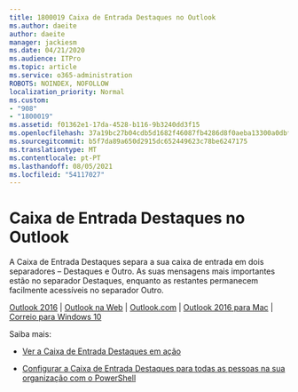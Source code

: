 ```yaml
---
title: 1800019 Caixa de Entrada Destaques no Outlook
ms.author: daeite
author: daeite
manager: jackiesm
ms.date: 04/21/2020
ms.audience: ITPro
ms.topic: article
ms.service: o365-administration
ROBOTS: NOINDEX, NOFOLLOW
localization_priority: Normal
ms.custom:
- "908"
- "1800019"
ms.assetid: f01362e1-17da-4528-b116-9b3240dd3f15
ms.openlocfilehash: 37a19bc27b04cdb5d1682f46087fb4286d8f0aeba13300a0dbf3ca549d9dd402
ms.sourcegitcommit: b5f7da89a650d2915dc652449623c78be6247175
ms.translationtype: MT
ms.contentlocale: pt-PT
ms.lasthandoff: 08/05/2021
ms.locfileid: "54117027"
---
```

# <a name="focused-inbox-in-outlook"></a>Caixa de Entrada Destaques no Outlook

A Caixa de Entrada Destaques separa a sua caixa de entrada em dois separadores – Destaques e Outro. As suas mensagens mais importantes estão no separador Destaques, enquanto as restantes permanecem facilmente acessíveis no separador Outro.
  
[Outlook 2016](https://go.microsoft.com/fwlink/p/?linkid=2002112&amp;clcid=0x409)  |  [Outlook na Web](https://go.microsoft.com/fwlink/p/?linkid=2002113&amp;clcid=0x409)  |  [Outlook.com](https://go.microsoft.com/fwlink/p/?linkid=2002012&amp;clcid=0x409)  |  [Outlook 2016 para Mac](https://go.microsoft.com/fwlink/p/?linkid=2002013&amp;clcid=0x409)  |  [Correio para Windows 10](https://go.microsoft.com/fwlink/p/?linkid=2001919&amp;clcid=0x409)
  
Saiba mais:
  
- [Ver a Caixa de Entrada Destaques em ação](https://go.microsoft.com/fwlink/p/?linkid=2002212&amp;clcid=0x409)

- [Configurar a Caixa de Entrada Destaques para todas as pessoas na sua organização com o PowerShell](https://go.microsoft.com/fwlink/p/?linkid=2002308&amp;clcid=0x409)
